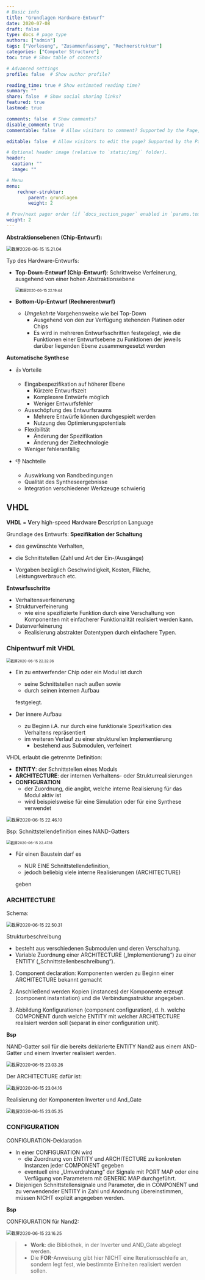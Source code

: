 ```yaml
---
# Basic info
title: "Grundlagen Hardware-Entwurf"
date: 2020-07-08
draft: false
type: docs # page type
authors: ["admin"]
tags: ["Vorlesung", "Zusammenfassung", "Rechnerstruktur"]
categories: ["Computer Structure"]
toc: true # Show table of contents?

# Advanced settings
profile: false  # Show author profile?

reading_time: true # Show estimated reading time?
summary: ""
share: false  # Show social sharing links?
featured: true
lastmod: true

comments: false  # Show comments?
disable_comment: true
commentable: false  # Allow visitors to comment? Supported by the Page, Post, and Docs content types.

editable: false  # Allow visitors to edit the page? Supported by the Page, Post, and Docs content types.

# Optional header image (relative to `static/img/` folder).
header:
  caption: ""
  image: ""

# Menu
menu: 
    rechner-struktur:
        parent: grundlagen
        weight: 2

# Prev/next pager order (if `docs_section_pager` enabled in `params.toml`)
weight: 2
---
```




**Abstraktionsebenen (Chip-Entwurf):**

<img src="https://raw.githubusercontent.com/EckoTan0804/upic-repo/master/uPic/截屏2020-06-15%2015.21.04.png" alt="截屏2020-06-15 15.21.04" style="zoom:80%;" />

Typ des Hardware-Entwurfs:

- **Top-Down-Entwurf (Chip-Entwurf)**: Schrittweise Verfeinerung, ausgehend von einer hohen Abstraktionsebene

  <img src="https://raw.githubusercontent.com/EckoTan0804/upic-repo/master/uPic/截屏2020-06-15%2022.19.44.png" alt="截屏2020-06-15 22.19.44" style="zoom: 67%;" />

- **Bottom-Up-Entwurf (Rechnerentwurf)**

  - *Umgekehrte* Vorgehensweise wie bei Top-Down
    - Ausgehend von den zur Verfügung stehenden Platinen oder Chips
    - Es wird in mehreren Entwurfsschritten festegelegt, wie die Funktionen einer Entwurfsebene zu Funktionen der jeweils darüber liegenden Ebene zusammengesetzt werden

**Automatische Synthese**

- 👍 Vorteile
  - Eingabespezifikation auf höherer Ebene
    - Kürzere Entwurfszeit 
    - Komplexere Entwürfe möglich 
    - Weniger Entwurfsfehler
  - Ausschöpfung des Entwurfsraums
    - Mehrere Entwürfe können durchgespielt werden 
    - Nutzung des Optimierungspotentials
  - Flexibilität
    - Änderung der Spezifikation 
    - Änderung der Zieltechnologie
  - Weniger fehleranfällig

- 👎 Nachteile
  - Auswirkung von Randbedingungen
  - Qualität des Syntheseergebnisse
  - Integration verschiedener Werkzeuge schwierig

## VHDL

**VHDL** = **V**ery high-speed **H**ardware **D**escription **L**anguage

Grundlage des Entwurfs: **Spezifikation der Schaltung**

- das gewünschte Verhalten,

- die Schnittstellen (Zahl und Art der Ein-/Ausgänge)

- Vorgaben bezüglich Geschwindigkeit, Kosten, Fläche, Leistungsverbrauch etc.

**Entwurfsschritte**

- Verhaltensverfeinerung
- Strukturverfeinerung
  - wie eine spezifizierte Funktion durch eine Verschaltung von Komponenten mit einfacherer Funktionalität realisiert werden kann.
- Datenverfeinerung
  - Realisierung abstrakter Datentypen durch einfachere Typen.

### Chipentwurf mit VHDL

<img src="https://raw.githubusercontent.com/EckoTan0804/upic-repo/master/uPic/截屏2020-06-15%2022.32.36.png" alt="截屏2020-06-15 22.32.36" style="zoom:67%;" />

- Ein zu entwerfender Chip oder ein Modul ist durch 

  - seine Schnittstellen nach außen sowie 
  - durch seinen internen Aufbau 

  festgelegt.

- Der innere Aufbau

  - zu Beginn i.A. nur durch eine funktionale Spezifikation des Verhaltens repräsentiert
  - im weiteren Verlauf zu einer strukturellen Implementierung
    - bestehend aus Submodulen, verfeinert

VHDL erlaubt die getrennte Definition:

- **ENTITY**: der Schnittstellen eines Moduls
- **ARCHITECTURE**: der internen Verhaltens- oder Strukturrealisierungen
- **CONFIGURATION**
  - der Zuordnung, die angibt, welche interne Realisierung für das Modul aktiv ist
  - wird beispielsweise für eine Simulation oder für eine Synthese verwendet

<img src="https://raw.githubusercontent.com/EckoTan0804/upic-repo/master/uPic/截屏2020-06-15%2022.46.10.png" alt="截屏2020-06-15 22.46.10" style="zoom:80%;" />

Bsp: Schnittstellendefinition eines NAND-Gatters

<img src="https://raw.githubusercontent.com/EckoTan0804/upic-repo/master/uPic/截屏2020-06-15%2022.47.18.png" alt="截屏2020-06-15 22.47.18" style="zoom:67%;" />

- Für einen Baustein darf es 

  - NUR EINE Schnittstellendefinition, 
  - jedoch beliebig viele interne Realisierungen (ARCHITECTURE) 

  geben

### ARCHITECTURE

Schema: 

<img src="https://raw.githubusercontent.com/EckoTan0804/upic-repo/master/uPic/截屏2020-06-15%2022.50.31.png" alt="截屏2020-06-15 22.50.31" style="zoom:80%;" />

Strukturbeschreibung

- besteht aus verschiedenen Submodulen und deren Verschaltung.
- Variable Zuordnung einer ARCHITECTURE („Implementierung“) zu einer ENTITY („Schnittstellenbeschreibung“).

1. Component declaration: Komponenten werden zu Beginn einer ARCHITECTURE bekannt gemacht 

2. Anschließend werden Kopien (instances) der Komponente erzeugt (component instantiation) und die Verbindungsstruktur angegeben.

3. Abbildung Konfigurationen (component configuration), d. h. welche COMPONENT durch welche ENTITY mit welcher ARCHITECTURE realisiert werden soll (separat in einer configuration unit).

**Bsp**

NAND-Gatter soll für die bereits deklarierte ENTITY Nand2 aus einem AND-Gatter und einem Inverter realisiert werden.

<img src="https://raw.githubusercontent.com/EckoTan0804/upic-repo/master/uPic/截屏2020-06-15%2023.03.26.png" alt="截屏2020-06-15 23.03.26" style="zoom:80%;" />

Der ARCHITECTURE dafür ist:

<img src="https://raw.githubusercontent.com/EckoTan0804/upic-repo/master/uPic/截屏2020-06-15%2023.04.16.png" alt="截屏2020-06-15 23.04.16" style="zoom:80%;" />

Realisierung der Komponenten Inverter und And_Gate

<img src="https://raw.githubusercontent.com/EckoTan0804/upic-repo/master/uPic/截屏2020-06-15%2023.05.25.png" alt="截屏2020-06-15 23.05.25" style="zoom:80%;" />

### CONFIGURATION

CONFIGURATION-Deklaration

- In einer CONFIGURATION wird
  - die Zuordnung von ENTITY und ARCHITECTURE zu konkreten Instanzen jeder COMPONENT gegeben
  - eventuell eine „Umverdrahtung“ der Signale mit PORT MAP oder eine Verfügung von Parametern mit GENERIC MAP durchgeführt.
- Diejenigen Schnittstellensignale und Parameter, die in COMPONENT und zu verwendender ENTITY in Zahl und Anordnung übereinstimmen, müssen NICHT explizit angegeben werden.

**Bsp** 

CONFIGURATION für Nand2:

<img src="https://raw.githubusercontent.com/EckoTan0804/upic-repo/master/uPic/截屏2020-06-15%2023.16.25.png" alt="截屏2020-06-15 23.16.25" style="zoom:80%;" />

> - **Work**: die Bibliothek, in der Inverter und AND_Gate abgelegt werden.
> - Die **FOR**-Anweisung gibt hier NICHT eine Iterationsschleife an, sondern legt fest, wie bestimmte Einheiten realisiert werden sollen.